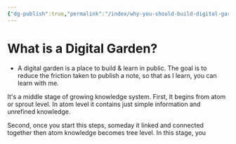 ```yaml
---
{"dg-publish":true,"permalink":"/index/why-you-should-build-digital-garden/","tags":["#topic"],"created":"2025-07-22T18:31:14.713+09:00","updated":"2025-04-05T17:55:52.000+09:00"}
---
```


# What is a Digital Garden?
-  A digital garden is a place to build & learn in public. The goal is to reduce the friction taken to publish a note, so that as I learn, you can learn with me. 

It's a middle stage of growing knowledge system. 
First, It begins from atom or sprout level. In atom level it contains just simple information and unrefined knowledge. 

Second, once you start this steps, someday it linked and connected together then atom knowledge becomes tree level. In this stage, you 